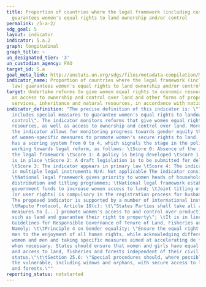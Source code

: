 ```yaml
---
title: Proportion of countries where the legal framework (including customary law)
  guarantees women's equal rights to land ownership and/or control
permalink: /5-a-2/
sdg_goal: 5
layout: indicator
indicator: 5.a.2
graph: longitudinal
graph_title: ~
un_designated_tier: '3'
un_custodian_agency: FAO
target_id: 5.a
goal_meta_link: http://unstats.un.org/sdgs/files/metadata-compilation/Metadata-Goal-5.pdf
indicator_name: Proportion of countries where the legal framework (including customary
  law) guarantees women's equal rights to land ownership and/or control
target: Undertake reforms to give women equal rights to economic resources, as well
  as access to ownership and control over land and other forms of property, financial
  services, inheritance and natural resources, in accordance with national laws.
indicator_definition: "The precise definition of this indicator is: \"The legal framework
  includes special measures to guarantee women's equal rights to landownership and
  control\". The indicator monitors reforms that give women equal rights to economic
  resources, as well as access to ownership and control over land. More specifically,
  the indicator allows for monitoring progress towards gender equity through the adoption
  of women-specific measures to promote women's secure rights to land. The indicator
  has a scoring system from 0 to 4, which signals the stage in the policy/legal framework
  working towards legal reform, as follows: \tScore 0: Absence of the indicator in
  the legal framework \tScore 1: A policy is being developed \tScore 1.5: A policy
  is in place \tScore 2: A draft legislation is to be submitted for deliberations
  \tScore 3: The indicator appears in primary law \tScore 4: The indicator appears
  in multiple legal instruments N/A: Not applicable The indicator considers whether:
  \tNational legal framework gives priority to women heads of household under land
  distribution and titling programmes; \tNational legal framework establishes targeted
  government funds to increase women access to land; \tJoint titling of private property
  (or user rights) is compulsory in the registration process for husband and wife;
  The proposed indicator is supported by a number of international instruments, including:
  \tMaputo Protocol, Article 19(c): \t\"States Parties shall take all appropriate
  measures to [...] promote women's access to and control over productive resources
  such as land and guarantee their right to property\"; \tIt is in line with the Voluntary
  Guidelines for Responsible Governance of Tenure of Land, Fisheries and Forests (VGGT).
  Namely: \t\tPrinciple 4 on Gender equality: \"Ensure the equal right of women and
  men to the enjoyment of all human rights, while acknowledging differences between
  women and men and taking specific measures aimed at accelerating de facto equality
  when necessary. States should ensure that women and girls have equal tenure rights
  and access to land, fisheries and forests independent of their civil and marital
  status.\"\t\tSection 25.6: \"Special procedures should, where possible, provide
  the vulnerable, including widows and orphans, with secure access to land, fisheries
  and forests.\""
reporting_status: notstarted
---
```

